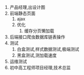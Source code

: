 1. 产品经理,出设计图
2. 前端静态页面
   1. ajax
   2. 优化
      1. 缓存分页懒加载
3. 后端接口爬虫数据库链表操作
4. 测试
   1. 白盒测试,样式数据测试,极端测试
   2. 黑盒测试,测加载速度
5. 运维测试
6. 初中高工程师项目经理,技术总监